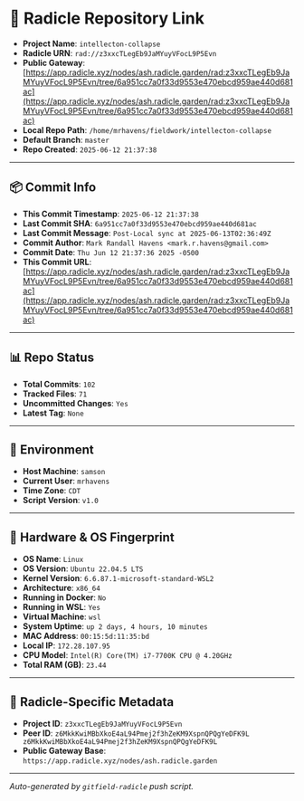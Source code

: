 # 🔗 Radicle Repository Link

- **Project Name**: `intellecton-collapse`
- **Radicle URN**: `rad://z3xxcTLegEb9JaMYuyVFocL9P5Evn`
- **Public Gateway**: [https://app.radicle.xyz/nodes/ash.radicle.garden/rad:z3xxcTLegEb9JaMYuyVFocL9P5Evn/tree/6a951cc7a0f33d9553e470ebcd959ae440d681ac](https://app.radicle.xyz/nodes/ash.radicle.garden/rad:z3xxcTLegEb9JaMYuyVFocL9P5Evn/tree/6a951cc7a0f33d9553e470ebcd959ae440d681ac)
- **Local Repo Path**: `/home/mrhavens/fieldwork/intellecton-collapse`
- **Default Branch**: `master`
- **Repo Created**: `2025-06-12 21:37:38`

---

## 📦 Commit Info

- **This Commit Timestamp**: `2025-06-12 21:37:38`
- **Last Commit SHA**: `6a951cc7a0f33d9553e470ebcd959ae440d681ac`
- **Last Commit Message**: `Post-Local sync at 2025-06-13T02:36:49Z`
- **Commit Author**: `Mark Randall Havens <mark.r.havens@gmail.com>`
- **Commit Date**: `Thu Jun 12 21:37:36 2025 -0500`
- **This Commit URL**: [https://app.radicle.xyz/nodes/ash.radicle.garden/rad:z3xxcTLegEb9JaMYuyVFocL9P5Evn/tree/6a951cc7a0f33d9553e470ebcd959ae440d681ac](https://app.radicle.xyz/nodes/ash.radicle.garden/rad:z3xxcTLegEb9JaMYuyVFocL9P5Evn/tree/6a951cc7a0f33d9553e470ebcd959ae440d681ac)

---

## 📊 Repo Status

- **Total Commits**: `102`
- **Tracked Files**: `71`
- **Uncommitted Changes**: `Yes`
- **Latest Tag**: `None`

---

## 🧭 Environment

- **Host Machine**: `samson`
- **Current User**: `mrhavens`
- **Time Zone**: `CDT`
- **Script Version**: `v1.0`

---

## 🧬 Hardware & OS Fingerprint

- **OS Name**: `Linux`
- **OS Version**: `Ubuntu 22.04.5 LTS`
- **Kernel Version**: `6.6.87.1-microsoft-standard-WSL2`
- **Architecture**: `x86_64`
- **Running in Docker**: `No`
- **Running in WSL**: `Yes`
- **Virtual Machine**: `wsl`
- **System Uptime**: `up 2 days, 4 hours, 10 minutes`
- **MAC Address**: `00:15:5d:11:35:bd`
- **Local IP**: `172.28.107.95`
- **CPU Model**: `Intel(R) Core(TM) i7-7700K CPU @ 4.20GHz`
- **Total RAM (GB)**: `23.44`

---

## 🌱 Radicle-Specific Metadata

- **Project ID**: `z3xxcTLegEb9JaMYuyVFocL9P5Evn`
- **Peer ID**: `z6MkkKwiMBbXkoE4aL94Pmej2f3hZeKM9XspnQPQgYeDFK9L
z6MkkKwiMBbXkoE4aL94Pmej2f3hZeKM9XspnQPQgYeDFK9L`
- **Public Gateway Base**: `https://app.radicle.xyz/nodes/ash.radicle.garden`

---

_Auto-generated by `gitfield-radicle` push script._

